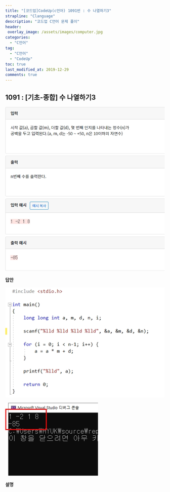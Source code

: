 ```yaml
---
title: "[코드업]CodeUp(c언어) 1091번 : 수 나열하기3"
strapline: "Clanguage"
description: "코드업 C언어 문제 풀이"
header:
 overlay_image: /assets/images/computer.jpg
categories:
  - "C언어"
tag:
  - "C언어"
  - "CodeUp"
toc: true
last_modified_at: 2019-12-29
comments: true
---
```


## 1091 : [기초-종합] 수 나열하기3

![c1091](/assets/images/c1091.jpg)

**답안**<br>

![c1091](/assets/images/c1091-2.jpg)

![c1091](/assets/images/c1091-1.jpg)

**설명**

